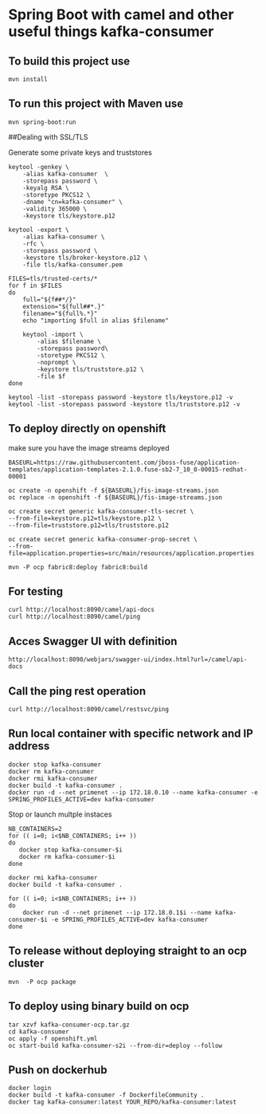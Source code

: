 # Spring Boot with camel and other useful things kafka-consumer 


## To build this project use

```
mvn install
```

## To run this project with Maven use

```
mvn spring-boot:run
```

##Dealing with SSL/TLS

Generate some private keys and truststores

```
keytool -genkey \
    -alias kafka-consumer  \
    -storepass password \
    -keyalg RSA \
    -storetype PKCS12 \
    -dname "cn=kafka-consumer" \
    -validity 365000 \
    -keystore tls/keystore.p12

keytool -export \
    -alias kafka-consumer \
    -rfc \
    -storepass password \
    -keystore tls/broker-keystore.p12 \
    -file tls/kafka-consumer.pem

FILES=tls/trusted-certs/*
for f in $FILES
do
    full="${f##*/}"
    extension="${full##*.}"
    filename="${full%.*}"
    echo "importing $full in alias $filename"

    keytool -import \
        -alias $filename \
        -storepass password\
        -storetype PKCS12 \
        -noprompt \
        -keystore tls/truststore.p12 \
        -file $f
done

keytool -list -storepass password -keystore tls/keystore.p12 -v
keytool -list -storepass password -keystore tls/truststore.p12 -v
```


## To deploy directly on openshift

make sure you have the image streams deployed

```
BASEURL=https://raw.githubusercontent.com/jboss-fuse/application-templates/application-templates-2.1.0.fuse-sb2-7_10_0-00015-redhat-00001

oc create -n openshift -f ${BASEURL}/fis-image-streams.json
oc replace -n openshift -f ${BASEURL}/fis-image-streams.json
```

```
oc create secret generic kafka-consumer-tls-secret \
--from-file=keystore.p12=tls/keystore.p12 \
--from-file=truststore.p12=tls/truststore.p12

oc create secret generic kafka-consumer-prop-secret \
--from-file=application.properties=src/main/resources/application.properties

mvn -P ocp fabric8:deploy fabric8:build
```

## For testing

```
curl http://localhost:8090/camel/api-docs
curl http://localhost:8090/camel/ping
```


## Acces Swagger UI with definition

```
http://localhost:8090/webjars/swagger-ui/index.html?url=/camel/api-docs
```

## Call the ping rest operation
```
curl http://localhost:8090/camel/restsvc/ping
```

## Run local container with specific network and IP address


```
docker stop kafka-consumer
docker rm kafka-consumer
docker rmi kafka-consumer
docker build -t kafka-consumer .
docker run -d --net primenet --ip 172.18.0.10 --name kafka-consumer -e SPRING_PROFILES_ACTIVE=dev kafka-consumer
```

Stop or launch multple instaces

```
NB_CONTAINERS=2
for (( i=0; i<$NB_CONTAINERS; i++ ))
do
   docker stop kafka-consumer-$i
   docker rm kafka-consumer-$i
done

docker rmi kafka-consumer
docker build -t kafka-consumer .

for (( i=0; i<$NB_CONTAINERS; i++ ))
do
    docker run -d --net primenet --ip 172.18.0.1$i --name kafka-consumer-$i -e SPRING_PROFILES_ACTIVE=dev kafka-consumer
done
```

## To release without deploying straight to an ocp cluster

```
mvn  -P ocp package
```

## To deploy using binary build on ocp

```
tar xzvf kafka-consumer-ocp.tar.gz
cd kafka-consumer
oc apply -f openshift.yml
oc start-build kafka-consumer-s2i --from-dir=deploy --follow
```

## Push on dockerhub

```
docker login
docker build -t kafka-consumer -f DockerfileCommunity .
docker tag kafka-consumer:latest YOUR_REPO/kafka-consumer:latest
```